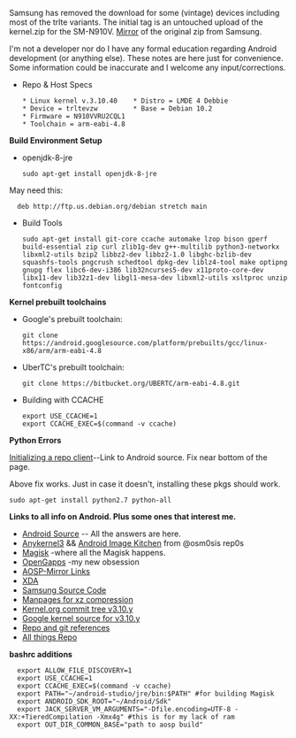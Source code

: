 Samsung has removed the download for some (vintage) devices including most of the trlte variants. The initial
tag is an untouched upload of the kernel.zip for the SM-N910V. [Mirror](https://www.androidfilehost.com/?fid=14943124697586354076) of the original zip from Samsung.

I'm not a developer nor do I have any formal education regarding Android development (or anything else).
These notes are here just for convenience. Some information could be inaccurate and I welcome any input/corrections.

* Repo & Host Specs 
      
      * Linux kernel v.3.10.40    * Distro = LMDE 4 Debbie
      * Device = trltevzw         * Base = Debian 10.2
      * Firmware = N910VVRU2CQL1
      * Toolchain = arm-eabi-4.8
      
**Build Environment Setup**

* openjdk-8-jre

      sudo apt-get install openjdk-8-jre
      
May need this:

      deb http://ftp.us.debian.org/debian stretch main

      

* Build Tools

      sudo apt-get install git-core ccache automake lzop bison gperf build-essential zip curl zlib1g-dev g++-multilib python3-networkx libxml2-utils bzip2 libbz2-dev libbz2-1.0 libghc-bzlib-dev squashfs-tools pngcrush schedtool dpkg-dev liblz4-tool make optipng gnupg flex libc6-dev-i386 lib32ncurses5-dev x11proto-core-dev libx11-dev lib32z1-dev libgl1-mesa-dev libxml2-utils xsltproc unzip fontconfig

**Kernel prebuilt toolchains**
* Google's prebuilt toolchain:

      git clone https://android.googlesource.com/platform/prebuilts/gcc/linux-x86/arm/arm-eabi-4.8
      
* UberTC's prebuilt toolchain:

      git clone https://bitbucket.org/UBERTC/arm-eabi-4.8.git

* Building with CCACHE

      export USE_CCACHE=1
      export CCACHE_EXEC=$(command -v ccache)
    
**Python Errors**

[Initializing a repo client](https://source.android.com/setup/build/downloading#initializing-a-repo-client)--Link to Android source. Fix near bottom of the page.

Above fix works. Just in case it doesn't, installing these pkgs should work.

    sudo apt-get install python2.7 python-all

**Links to all info on Android. Plus some ones that interest me.** 
* [Android Source](https://source.android.com/) -- All the answers are here.
* [Anykernel3](https://github.com/osm0sis/AnyKernel3.git) && [Android Image Kitchen](https://github.com/osm0sis/Android-Image-Kitchen.git) from @osm0sis rep0s
* [Magisk](https://github.com/topjohnwu/Magisk.git) -where all the Magisk happens.
* [OpenGapps](https://github.com/opengapps/opengapps.git) -my new obsession
* [AOSP-Mirror Links](https://aosp-mirror.github.io/)
* [XDA](https://www.xda-developers.com/)
* [Samsung Source Code](https://opensource.samsung.com)
* [Manpages for xz compression](http://http://manpages.org/xz)
* [Kernel.org commit tree v3.10.y](https://git.kernel.org/pub/scm/linux/kernel/git/stable/linux.git/log/?h=linux-3.10.y)
* [Google kernel source for v3.10.y](https://kernel.googlesource.com/pub/scm/linux/kernel/git/stable/linux/+/refs/heads/linux-3.10.y)
* [Repo and git references](https://gerrit.googlesource.com/git-repo/+/refs/heads/master/docs/manifest-format.md#XML-File-Format)
* [All things Repo](https://gerrit.googlesource.com/git-repo/+/refs/heads/master/README.md)


**bashrc additions**

      export ALLOW_FILE_DISCOVERY=1
      export USE_CCACHE=1
      export CCACHE_EXEC=$(command -v ccache)
      export PATH="~/android-studio/jre/bin:$PATH" #for building Magisk
      export ANDROID_SDK_ROOT="~/Android/Sdk"
      export JACK_SERVER_VM_ARGUMENTS="-Dfile.encoding=UTF-8 -XX:+TieredCompilation -Xmx4g" #this is for my lack of ram
      export OUT_DIR_COMMON_BASE="path to aosp build"
      
